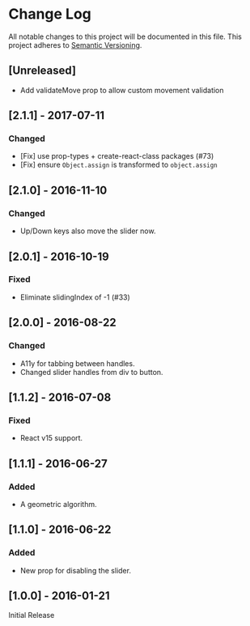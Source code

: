 # Change Log

All notable changes to this project will be documented in this file.
This project adheres to [Semantic Versioning](http://semver.org/).

## [Unreleased]

- Add validateMove prop to allow custom movement validation

## [2.1.1] - 2017-07-11

### Changed

- [Fix] use prop-types + create-react-class packages (#73)
- [Fix] ensure `Object.assign` is transformed to `object.assign`

## [2.1.0] - 2016-11-10

### Changed

- Up/Down keys also move the slider now.

## [2.0.1] - 2016-10-19

### Fixed
- Eliminate slidingIndex of -1 (#33)

## [2.0.0] - 2016-08-22

### Changed

- A11y for tabbing between handles.
- Changed slider handles from div to button.

## [1.1.2] - 2016-07-08

### Fixed

- React v15 support.

## [1.1.1] - 2016-06-27

### Added

- A geometric algorithm.

## [1.1.0] - 2016-06-22

### Added

- New prop for disabling the slider.

## [1.0.0] - 2016-01-21

Initial Release
